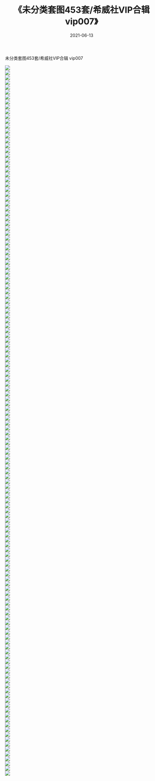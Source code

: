 ﻿---
layout: post
title:  《未分类套图453套/希威社VIP合辑  vip007》
date:   2021-06-13
img: http://pic.660000.xyz/1:/网络美图/2021/未分类套图453套/希威社VIP合辑  vip007/000.jpg
categories: [美女, 清纯, 唯美]
---

未分类套图453套/希威社VIP合辑  vip007

 ![](http://pic.660000.xyz/1:/网络美图/2021/未分类套图453套/希威社VIP合辑&nbsp;&nbsp;vip007/001.jpg) <br>![](http://pic.660000.xyz/1:/网络美图/2021/未分类套图453套/希威社VIP合辑&nbsp;&nbsp;vip007/002.jpg) <br>![](http://pic.660000.xyz/1:/网络美图/2021/未分类套图453套/希威社VIP合辑&nbsp;&nbsp;vip007/003.jpg) <br>![](http://pic.660000.xyz/1:/网络美图/2021/未分类套图453套/希威社VIP合辑&nbsp;&nbsp;vip007/004.jpg) <br>![](http://pic.660000.xyz/1:/网络美图/2021/未分类套图453套/希威社VIP合辑&nbsp;&nbsp;vip007/005.jpg) <br>![](http://pic.660000.xyz/1:/网络美图/2021/未分类套图453套/希威社VIP合辑&nbsp;&nbsp;vip007/006.jpg) <br>![](http://pic.660000.xyz/1:/网络美图/2021/未分类套图453套/希威社VIP合辑&nbsp;&nbsp;vip007/007.jpg) <br>![](http://pic.660000.xyz/1:/网络美图/2021/未分类套图453套/希威社VIP合辑&nbsp;&nbsp;vip007/008.jpg) <br>![](http://pic.660000.xyz/1:/网络美图/2021/未分类套图453套/希威社VIP合辑&nbsp;&nbsp;vip007/009.jpg) <br>![](http://pic.660000.xyz/1:/网络美图/2021/未分类套图453套/希威社VIP合辑&nbsp;&nbsp;vip007/010.jpg) <br>![](http://pic.660000.xyz/1:/网络美图/2021/未分类套图453套/希威社VIP合辑&nbsp;&nbsp;vip007/011.jpg) <br>![](http://pic.660000.xyz/1:/网络美图/2021/未分类套图453套/希威社VIP合辑&nbsp;&nbsp;vip007/012.jpg) <br>![](http://pic.660000.xyz/1:/网络美图/2021/未分类套图453套/希威社VIP合辑&nbsp;&nbsp;vip007/013.jpg) <br>![](http://pic.660000.xyz/1:/网络美图/2021/未分类套图453套/希威社VIP合辑&nbsp;&nbsp;vip007/014.jpg) <br>![](http://pic.660000.xyz/1:/网络美图/2021/未分类套图453套/希威社VIP合辑&nbsp;&nbsp;vip007/015.jpg) <br>![](http://pic.660000.xyz/1:/网络美图/2021/未分类套图453套/希威社VIP合辑&nbsp;&nbsp;vip007/016.jpg) <br>![](http://pic.660000.xyz/1:/网络美图/2021/未分类套图453套/希威社VIP合辑&nbsp;&nbsp;vip007/017.jpg) <br>![](http://pic.660000.xyz/1:/网络美图/2021/未分类套图453套/希威社VIP合辑&nbsp;&nbsp;vip007/018.jpg) <br>![](http://pic.660000.xyz/1:/网络美图/2021/未分类套图453套/希威社VIP合辑&nbsp;&nbsp;vip007/019.jpg) <br>![](http://pic.660000.xyz/1:/网络美图/2021/未分类套图453套/希威社VIP合辑&nbsp;&nbsp;vip007/020.jpg) <br>![](http://pic.660000.xyz/1:/网络美图/2021/未分类套图453套/希威社VIP合辑&nbsp;&nbsp;vip007/021.jpg) <br>![](http://pic.660000.xyz/1:/网络美图/2021/未分类套图453套/希威社VIP合辑&nbsp;&nbsp;vip007/022.jpg) <br>![](http://pic.660000.xyz/1:/网络美图/2021/未分类套图453套/希威社VIP合辑&nbsp;&nbsp;vip007/023.jpg) <br>![](http://pic.660000.xyz/1:/网络美图/2021/未分类套图453套/希威社VIP合辑&nbsp;&nbsp;vip007/024.jpg) <br>![](http://pic.660000.xyz/1:/网络美图/2021/未分类套图453套/希威社VIP合辑&nbsp;&nbsp;vip007/025.jpg) <br>![](http://pic.660000.xyz/1:/网络美图/2021/未分类套图453套/希威社VIP合辑&nbsp;&nbsp;vip007/026.jpg) <br>![](http://pic.660000.xyz/1:/网络美图/2021/未分类套图453套/希威社VIP合辑&nbsp;&nbsp;vip007/027.jpg) <br>![](http://pic.660000.xyz/1:/网络美图/2021/未分类套图453套/希威社VIP合辑&nbsp;&nbsp;vip007/028.jpg) <br>![](http://pic.660000.xyz/1:/网络美图/2021/未分类套图453套/希威社VIP合辑&nbsp;&nbsp;vip007/029.jpg) <br>![](http://pic.660000.xyz/1:/网络美图/2021/未分类套图453套/希威社VIP合辑&nbsp;&nbsp;vip007/030.jpg) <br>![](http://pic.660000.xyz/1:/网络美图/2021/未分类套图453套/希威社VIP合辑&nbsp;&nbsp;vip007/031.jpg) <br>![](http://pic.660000.xyz/1:/网络美图/2021/未分类套图453套/希威社VIP合辑&nbsp;&nbsp;vip007/032.jpg) <br>![](http://pic.660000.xyz/1:/网络美图/2021/未分类套图453套/希威社VIP合辑&nbsp;&nbsp;vip007/033.jpg) <br>![](http://pic.660000.xyz/1:/网络美图/2021/未分类套图453套/希威社VIP合辑&nbsp;&nbsp;vip007/034.jpg) <br>![](http://pic.660000.xyz/1:/网络美图/2021/未分类套图453套/希威社VIP合辑&nbsp;&nbsp;vip007/035.jpg) <br>![](http://pic.660000.xyz/1:/网络美图/2021/未分类套图453套/希威社VIP合辑&nbsp;&nbsp;vip007/036.jpg) <br>![](http://pic.660000.xyz/1:/网络美图/2021/未分类套图453套/希威社VIP合辑&nbsp;&nbsp;vip007/037.jpg) <br>![](http://pic.660000.xyz/1:/网络美图/2021/未分类套图453套/希威社VIP合辑&nbsp;&nbsp;vip007/038.jpg) <br>![](http://pic.660000.xyz/1:/网络美图/2021/未分类套图453套/希威社VIP合辑&nbsp;&nbsp;vip007/039.jpg) <br>![](http://pic.660000.xyz/1:/网络美图/2021/未分类套图453套/希威社VIP合辑&nbsp;&nbsp;vip007/040.jpg) <br>![](http://pic.660000.xyz/1:/网络美图/2021/未分类套图453套/希威社VIP合辑&nbsp;&nbsp;vip007/041.jpg) <br>![](http://pic.660000.xyz/1:/网络美图/2021/未分类套图453套/希威社VIP合辑&nbsp;&nbsp;vip007/042.jpg) <br>![](http://pic.660000.xyz/1:/网络美图/2021/未分类套图453套/希威社VIP合辑&nbsp;&nbsp;vip007/043.jpg) <br>![](http://pic.660000.xyz/1:/网络美图/2021/未分类套图453套/希威社VIP合辑&nbsp;&nbsp;vip007/044.jpg) <br>![](http://pic.660000.xyz/1:/网络美图/2021/未分类套图453套/希威社VIP合辑&nbsp;&nbsp;vip007/045.jpg) <br>![](http://pic.660000.xyz/1:/网络美图/2021/未分类套图453套/希威社VIP合辑&nbsp;&nbsp;vip007/046.jpg) <br>![](http://pic.660000.xyz/1:/网络美图/2021/未分类套图453套/希威社VIP合辑&nbsp;&nbsp;vip007/047.jpg) <br>![](http://pic.660000.xyz/1:/网络美图/2021/未分类套图453套/希威社VIP合辑&nbsp;&nbsp;vip007/048.jpg) <br>![](http://pic.660000.xyz/1:/网络美图/2021/未分类套图453套/希威社VIP合辑&nbsp;&nbsp;vip007/049.jpg) <br>![](http://pic.660000.xyz/1:/网络美图/2021/未分类套图453套/希威社VIP合辑&nbsp;&nbsp;vip007/050.jpg) <br>![](http://pic.660000.xyz/1:/网络美图/2021/未分类套图453套/希威社VIP合辑&nbsp;&nbsp;vip007/051.jpg) <br>![](http://pic.660000.xyz/1:/网络美图/2021/未分类套图453套/希威社VIP合辑&nbsp;&nbsp;vip007/052.jpg) <br>![](http://pic.660000.xyz/1:/网络美图/2021/未分类套图453套/希威社VIP合辑&nbsp;&nbsp;vip007/053.jpg) <br>![](http://pic.660000.xyz/1:/网络美图/2021/未分类套图453套/希威社VIP合辑&nbsp;&nbsp;vip007/054.jpg) <br>![](http://pic.660000.xyz/1:/网络美图/2021/未分类套图453套/希威社VIP合辑&nbsp;&nbsp;vip007/055.jpg) <br>![](http://pic.660000.xyz/1:/网络美图/2021/未分类套图453套/希威社VIP合辑&nbsp;&nbsp;vip007/056.jpg) <br>![](http://pic.660000.xyz/1:/网络美图/2021/未分类套图453套/希威社VIP合辑&nbsp;&nbsp;vip007/057.jpg) <br>![](http://pic.660000.xyz/1:/网络美图/2021/未分类套图453套/希威社VIP合辑&nbsp;&nbsp;vip007/058.jpg) <br>![](http://pic.660000.xyz/1:/网络美图/2021/未分类套图453套/希威社VIP合辑&nbsp;&nbsp;vip007/059.jpg) <br>![](http://pic.660000.xyz/1:/网络美图/2021/未分类套图453套/希威社VIP合辑&nbsp;&nbsp;vip007/060.jpg) <br>![](http://pic.660000.xyz/1:/网络美图/2021/未分类套图453套/希威社VIP合辑&nbsp;&nbsp;vip007/061.jpg) <br>![](http://pic.660000.xyz/1:/网络美图/2021/未分类套图453套/希威社VIP合辑&nbsp;&nbsp;vip007/062.jpg) <br>![](http://pic.660000.xyz/1:/网络美图/2021/未分类套图453套/希威社VIP合辑&nbsp;&nbsp;vip007/063.jpg) <br>![](http://pic.660000.xyz/1:/网络美图/2021/未分类套图453套/希威社VIP合辑&nbsp;&nbsp;vip007/064.jpg) <br>![](http://pic.660000.xyz/1:/网络美图/2021/未分类套图453套/希威社VIP合辑&nbsp;&nbsp;vip007/065.jpg) <br>![](http://pic.660000.xyz/1:/网络美图/2021/未分类套图453套/希威社VIP合辑&nbsp;&nbsp;vip007/066.jpg) <br>![](http://pic.660000.xyz/1:/网络美图/2021/未分类套图453套/希威社VIP合辑&nbsp;&nbsp;vip007/067.jpg) <br>![](http://pic.660000.xyz/1:/网络美图/2021/未分类套图453套/希威社VIP合辑&nbsp;&nbsp;vip007/068.jpg) <br>![](http://pic.660000.xyz/1:/网络美图/2021/未分类套图453套/希威社VIP合辑&nbsp;&nbsp;vip007/069.jpg) <br>![](http://pic.660000.xyz/1:/网络美图/2021/未分类套图453套/希威社VIP合辑&nbsp;&nbsp;vip007/070.jpg) <br>![](http://pic.660000.xyz/1:/网络美图/2021/未分类套图453套/希威社VIP合辑&nbsp;&nbsp;vip007/071.jpg) <br>![](http://pic.660000.xyz/1:/网络美图/2021/未分类套图453套/希威社VIP合辑&nbsp;&nbsp;vip007/072.jpg) <br>![](http://pic.660000.xyz/1:/网络美图/2021/未分类套图453套/希威社VIP合辑&nbsp;&nbsp;vip007/073.jpg) <br>![](http://pic.660000.xyz/1:/网络美图/2021/未分类套图453套/希威社VIP合辑&nbsp;&nbsp;vip007/074.jpg) <br>![](http://pic.660000.xyz/1:/网络美图/2021/未分类套图453套/希威社VIP合辑&nbsp;&nbsp;vip007/075.jpg) <br>![](http://pic.660000.xyz/1:/网络美图/2021/未分类套图453套/希威社VIP合辑&nbsp;&nbsp;vip007/076.jpg) <br>![](http://pic.660000.xyz/1:/网络美图/2021/未分类套图453套/希威社VIP合辑&nbsp;&nbsp;vip007/077.jpg) <br>![](http://pic.660000.xyz/1:/网络美图/2021/未分类套图453套/希威社VIP合辑&nbsp;&nbsp;vip007/078.jpg) <br>![](http://pic.660000.xyz/1:/网络美图/2021/未分类套图453套/希威社VIP合辑&nbsp;&nbsp;vip007/079.jpg) <br>![](http://pic.660000.xyz/1:/网络美图/2021/未分类套图453套/希威社VIP合辑&nbsp;&nbsp;vip007/080.jpg) <br>![](http://pic.660000.xyz/1:/网络美图/2021/未分类套图453套/希威社VIP合辑&nbsp;&nbsp;vip007/081.jpg) <br>![](http://pic.660000.xyz/1:/网络美图/2021/未分类套图453套/希威社VIP合辑&nbsp;&nbsp;vip007/082.jpg) <br>![](http://pic.660000.xyz/1:/网络美图/2021/未分类套图453套/希威社VIP合辑&nbsp;&nbsp;vip007/083.jpg) <br>![](http://pic.660000.xyz/1:/网络美图/2021/未分类套图453套/希威社VIP合辑&nbsp;&nbsp;vip007/084.jpg) <br>![](http://pic.660000.xyz/1:/网络美图/2021/未分类套图453套/希威社VIP合辑&nbsp;&nbsp;vip007/085.jpg) <br>![](http://pic.660000.xyz/1:/网络美图/2021/未分类套图453套/希威社VIP合辑&nbsp;&nbsp;vip007/086.jpg) <br>![](http://pic.660000.xyz/1:/网络美图/2021/未分类套图453套/希威社VIP合辑&nbsp;&nbsp;vip007/087.jpg) <br>![](http://pic.660000.xyz/1:/网络美图/2021/未分类套图453套/希威社VIP合辑&nbsp;&nbsp;vip007/088.jpg) <br>![](http://pic.660000.xyz/1:/网络美图/2021/未分类套图453套/希威社VIP合辑&nbsp;&nbsp;vip007/089.jpg) <br>![](http://pic.660000.xyz/1:/网络美图/2021/未分类套图453套/希威社VIP合辑&nbsp;&nbsp;vip007/090.jpg) <br>![](http://pic.660000.xyz/1:/网络美图/2021/未分类套图453套/希威社VIP合辑&nbsp;&nbsp;vip007/091.jpg) <br>![](http://pic.660000.xyz/1:/网络美图/2021/未分类套图453套/希威社VIP合辑&nbsp;&nbsp;vip007/092.jpg) <br>![](http://pic.660000.xyz/1:/网络美图/2021/未分类套图453套/希威社VIP合辑&nbsp;&nbsp;vip007/093.jpg) <br>![](http://pic.660000.xyz/1:/网络美图/2021/未分类套图453套/希威社VIP合辑&nbsp;&nbsp;vip007/094.jpg) <br>![](http://pic.660000.xyz/1:/网络美图/2021/未分类套图453套/希威社VIP合辑&nbsp;&nbsp;vip007/095.jpg) <br>![](http://pic.660000.xyz/1:/网络美图/2021/未分类套图453套/希威社VIP合辑&nbsp;&nbsp;vip007/096.jpg) <br>![](http://pic.660000.xyz/1:/网络美图/2021/未分类套图453套/希威社VIP合辑&nbsp;&nbsp;vip007/097.jpg) <br>![](http://pic.660000.xyz/1:/网络美图/2021/未分类套图453套/希威社VIP合辑&nbsp;&nbsp;vip007/098.jpg) <br>![](http://pic.660000.xyz/1:/网络美图/2021/未分类套图453套/希威社VIP合辑&nbsp;&nbsp;vip007/099.jpg) <br>![](http://pic.660000.xyz/1:/网络美图/2021/未分类套图453套/希威社VIP合辑&nbsp;&nbsp;vip007/100.jpg) <br>![](http://pic.660000.xyz/1:/网络美图/2021/未分类套图453套/希威社VIP合辑&nbsp;&nbsp;vip007/101.jpg) <br>![](http://pic.660000.xyz/1:/网络美图/2021/未分类套图453套/希威社VIP合辑&nbsp;&nbsp;vip007/102.jpg) <br>![](http://pic.660000.xyz/1:/网络美图/2021/未分类套图453套/希威社VIP合辑&nbsp;&nbsp;vip007/103.jpg) <br>![](http://pic.660000.xyz/1:/网络美图/2021/未分类套图453套/希威社VIP合辑&nbsp;&nbsp;vip007/104.jpg) <br>![](http://pic.660000.xyz/1:/网络美图/2021/未分类套图453套/希威社VIP合辑&nbsp;&nbsp;vip007/105.jpg) <br>![](http://pic.660000.xyz/1:/网络美图/2021/未分类套图453套/希威社VIP合辑&nbsp;&nbsp;vip007/106.jpg) <br>![](http://pic.660000.xyz/1:/网络美图/2021/未分类套图453套/希威社VIP合辑&nbsp;&nbsp;vip007/107.jpg) <br>![](http://pic.660000.xyz/1:/网络美图/2021/未分类套图453套/希威社VIP合辑&nbsp;&nbsp;vip007/108.jpg) <br>![](http://pic.660000.xyz/1:/网络美图/2021/未分类套图453套/希威社VIP合辑&nbsp;&nbsp;vip007/109.jpg) <br>![](http://pic.660000.xyz/1:/网络美图/2021/未分类套图453套/希威社VIP合辑&nbsp;&nbsp;vip007/110.jpg) <br>![](http://pic.660000.xyz/1:/网络美图/2021/未分类套图453套/希威社VIP合辑&nbsp;&nbsp;vip007/111.jpg) <br>![](http://pic.660000.xyz/1:/网络美图/2021/未分类套图453套/希威社VIP合辑&nbsp;&nbsp;vip007/112.jpg) <br>![](http://pic.660000.xyz/1:/网络美图/2021/未分类套图453套/希威社VIP合辑&nbsp;&nbsp;vip007/113.jpg) <br>![](http://pic.660000.xyz/1:/网络美图/2021/未分类套图453套/希威社VIP合辑&nbsp;&nbsp;vip007/114.jpg) <br>![](http://pic.660000.xyz/1:/网络美图/2021/未分类套图453套/希威社VIP合辑&nbsp;&nbsp;vip007/115.jpg) <br>![](http://pic.660000.xyz/1:/网络美图/2021/未分类套图453套/希威社VIP合辑&nbsp;&nbsp;vip007/116.jpg) <br>![](http://pic.660000.xyz/1:/网络美图/2021/未分类套图453套/希威社VIP合辑&nbsp;&nbsp;vip007/117.jpg) <br>![](http://pic.660000.xyz/1:/网络美图/2021/未分类套图453套/希威社VIP合辑&nbsp;&nbsp;vip007/118.jpg) <br>![](http://pic.660000.xyz/1:/网络美图/2021/未分类套图453套/希威社VIP合辑&nbsp;&nbsp;vip007/119.jpg) <br>![](http://pic.660000.xyz/1:/网络美图/2021/未分类套图453套/希威社VIP合辑&nbsp;&nbsp;vip007/120.jpg) <br>![](http://pic.660000.xyz/1:/网络美图/2021/未分类套图453套/希威社VIP合辑&nbsp;&nbsp;vip007/121.jpg) <br>![](http://pic.660000.xyz/1:/网络美图/2021/未分类套图453套/希威社VIP合辑&nbsp;&nbsp;vip007/122.jpg) <br>![](http://pic.660000.xyz/1:/网络美图/2021/未分类套图453套/希威社VIP合辑&nbsp;&nbsp;vip007/123.jpg) <br>![](http://pic.660000.xyz/1:/网络美图/2021/未分类套图453套/希威社VIP合辑&nbsp;&nbsp;vip007/124.jpg) <br>![](http://pic.660000.xyz/1:/网络美图/2021/未分类套图453套/希威社VIP合辑&nbsp;&nbsp;vip007/125.jpg) <br>![](http://pic.660000.xyz/1:/网络美图/2021/未分类套图453套/希威社VIP合辑&nbsp;&nbsp;vip007/126.jpg) <br>![](http://pic.660000.xyz/1:/网络美图/2021/未分类套图453套/希威社VIP合辑&nbsp;&nbsp;vip007/127.jpg) <br>![](http://pic.660000.xyz/1:/网络美图/2021/未分类套图453套/希威社VIP合辑&nbsp;&nbsp;vip007/128.jpg) <br>![](http://pic.660000.xyz/1:/网络美图/2021/未分类套图453套/希威社VIP合辑&nbsp;&nbsp;vip007/129.jpg) <br>![](http://pic.660000.xyz/1:/网络美图/2021/未分类套图453套/希威社VIP合辑&nbsp;&nbsp;vip007/130.jpg) <br>![](http://pic.660000.xyz/1:/网络美图/2021/未分类套图453套/希威社VIP合辑&nbsp;&nbsp;vip007/131.jpg) <br>![](http://pic.660000.xyz/1:/网络美图/2021/未分类套图453套/希威社VIP合辑&nbsp;&nbsp;vip007/132.jpg) <br>![](http://pic.660000.xyz/1:/网络美图/2021/未分类套图453套/希威社VIP合辑&nbsp;&nbsp;vip007/133.jpg) <br>![](http://pic.660000.xyz/1:/网络美图/2021/未分类套图453套/希威社VIP合辑&nbsp;&nbsp;vip007/134.jpg) <br>![](http://pic.660000.xyz/1:/网络美图/2021/未分类套图453套/希威社VIP合辑&nbsp;&nbsp;vip007/135.jpg) <br>![](http://pic.660000.xyz/1:/网络美图/2021/未分类套图453套/希威社VIP合辑&nbsp;&nbsp;vip007/136.jpg) <br>![](http://pic.660000.xyz/1:/网络美图/2021/未分类套图453套/希威社VIP合辑&nbsp;&nbsp;vip007/137.jpg) <br>![](http://pic.660000.xyz/1:/网络美图/2021/未分类套图453套/希威社VIP合辑&nbsp;&nbsp;vip007/138.jpg) <br>![](http://pic.660000.xyz/1:/网络美图/2021/未分类套图453套/希威社VIP合辑&nbsp;&nbsp;vip007/139.jpg) <br>![](http://pic.660000.xyz/1:/网络美图/2021/未分类套图453套/希威社VIP合辑&nbsp;&nbsp;vip007/140.jpg) <br>![](http://pic.660000.xyz/1:/网络美图/2021/未分类套图453套/希威社VIP合辑&nbsp;&nbsp;vip007/141.jpg) <br>![](http://pic.660000.xyz/1:/网络美图/2021/未分类套图453套/希威社VIP合辑&nbsp;&nbsp;vip007/142.jpg) <br>![](http://pic.660000.xyz/1:/网络美图/2021/未分类套图453套/希威社VIP合辑&nbsp;&nbsp;vip007/143.jpg) <br>![](http://pic.660000.xyz/1:/网络美图/2021/未分类套图453套/希威社VIP合辑&nbsp;&nbsp;vip007/144.jpg) <br>![](http://pic.660000.xyz/1:/网络美图/2021/未分类套图453套/希威社VIP合辑&nbsp;&nbsp;vip007/145.jpg) <br>![](http://pic.660000.xyz/1:/网络美图/2021/未分类套图453套/希威社VIP合辑&nbsp;&nbsp;vip007/146.jpg) <br>